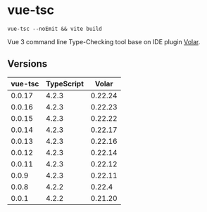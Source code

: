 # vue-tsc

`vue-tsc --noEmit && vite build`

Vue 3 command line Type-Checking tool base on IDE plugin [Volar](https://github.com/johnsoncodehk/volar).

## Versions

| vue-tsc | TypeScript | Volar   |
|---------|------------|---------|
| 0.0.17  | 4.2.3      | 0.22.24 |
| 0.0.16  | 4.2.3      | 0.22.23 |
| 0.0.15  | 4.2.3      | 0.22.22 |
| 0.0.14  | 4.2.3      | 0.22.17 |
| 0.0.13  | 4.2.3      | 0.22.16 |
| 0.0.12  | 4.2.3      | 0.22.14 |
| 0.0.11  | 4.2.3      | 0.22.12 |
| 0.0.9   | 4.2.3      | 0.22.11 |
| 0.0.8   | 4.2.2      | 0.22.4  |
| 0.0.1   | 4.2.2      | 0.21.20 |
